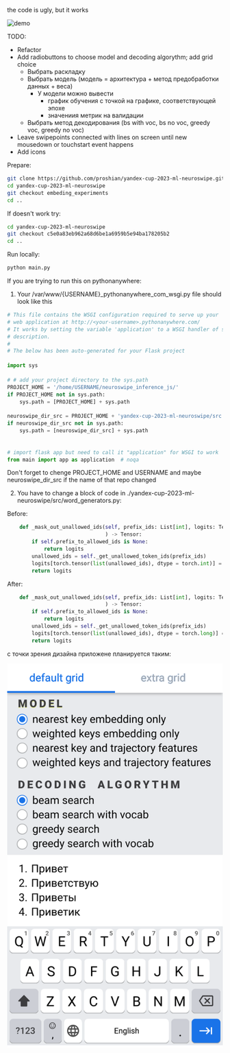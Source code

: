 the code is ugly, but it works

![demo](https://github.com/proshian/yandex-cup-2023-ml-neuroswipe/assets/98213116/02a5c230-7eac-486e-b848-911adb1b4c2b)

TODO:
* Refactor
* Add radiobuttons to choose model and decoding algorythm; add grid choice
    * Выбрать раскладку
    * Выбрать модель (модель = архитектура + метод предобработки данных + веса)
        * У модели можно вывести
            * график обучения с точкой на графике, соответствующей эпохе
            * значениия метрик на валидации
    * Выбрать метод декодирования (bs with voc, bs no voc, greedy voc, greedy no voc)
* Leave swipepoints connected with lines on screen until new  mousedown or touchstart event happens
* Add icons


Prepare:
``` sh
git clone https://github.com/proshian/yandex-cup-2023-ml-neuroswipe.git
cd yandex-cup-2023-ml-neuroswipe
git checkout embeding_experiments
cd ..
```

If doesn't work try:
``` sh
cd yandex-cup-2023-ml-neuroswipe
git checkout c5e0a83eb962a68d6be1a6959b5e94ba178205b2
cd ..
```

Run locally: 

``` sh
python main.py
```


If you are trying to run this on pythonanywhere:

1. Your /var/www/{USERNAME}_pythonanywhere_com_wsgi.py file should look like this
``` python
# This file contains the WSGI configuration required to serve up your
# web application at http://<your-username>.pythonanywhere.com/
# It works by setting the variable 'application' to a WSGI handler of some
# description.
#
# The below has been auto-generated for your Flask project

import sys

# # add your project directory to the sys.path
PROJECT_HOME = '/home/USERNAME/neuroswipe_inference_js/'
if PROJECT_HOME not in sys.path:
    sys.path = [PROJECT_HOME] + sys.path

neuroswipe_dir_src = PROJECT_HOME + 'yandex-cup-2023-ml-neuroswipe/src'
if neuroswipe_dir_src not in sys.path:
    sys.path = [neuroswipe_dir_src] + sys.path


# import flask app but need to call it "application" for WSGI to work
from main import app as application  # noqa
```

Don't forget to chenge PROJECT_HOME and USERNAME and maybe neuroswipe_dir_src if the name of that repo changed


2. You have to change a block of code in ./yandex-cup-2023-ml-neuroswipe/src/word_generators.py:

Before:
``` python
    def _mask_out_unallowed_ids(self, prefix_ids: List[int], logits: Tensor
                                ) -> Tensor:
        if self.prefix_to_allowed_ids is None:
            return logits
        unallowed_ids = self._get_unallowed_token_ids(prefix_ids)
        logits[torch.tensor(list(unallowed_ids), dtype = torch.int)] = float('-inf')
        return logits
```

After:
``` python
    def _mask_out_unallowed_ids(self, prefix_ids: List[int], logits: Tensor
                                ) -> Tensor:
        if self.prefix_to_allowed_ids is None:
            return logits
        unallowed_ids = self._get_unallowed_token_ids(prefix_ids)
        logits[torch.tensor(list(unallowed_ids), dtype = torch.long)] = float('-inf')
        return logits
```


с точки зрения дизайна приложене планируется таким:

![design](design_idea.svg)